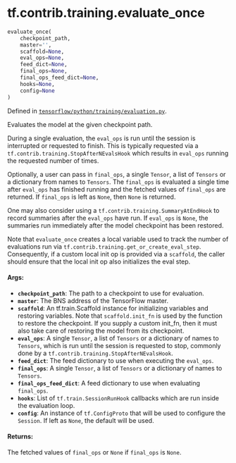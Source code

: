 <div itemscope itemtype="http://developers.google.com/ReferenceObject">
<meta itemprop="name" content="tf.contrib.training.evaluate_once" />
</div>

# tf.contrib.training.evaluate_once

``` python
evaluate_once(
    checkpoint_path,
    master='',
    scaffold=None,
    eval_ops=None,
    feed_dict=None,
    final_ops=None,
    final_ops_feed_dict=None,
    hooks=None,
    config=None
)
```



Defined in [`tensorflow/python/training/evaluation.py`](https://www.tensorflow.org/code/tensorflow/python/training/evaluation.py).

Evaluates the model at the given checkpoint path.

During a single evaluation, the `eval_ops` is run until the session is
interrupted or requested to finish. This is typically requested via a
`tf.contrib.training.StopAfterNEvalsHook` which results in `eval_ops` running
the requested number of times.

Optionally, a user can pass in `final_ops`, a single `Tensor`, a list of
`Tensors` or a dictionary from names to `Tensors`. The `final_ops` is
evaluated a single time after `eval_ops` has finished running and the fetched
values of `final_ops` are returned. If `final_ops` is left as `None`, then
`None` is returned.

One may also consider using a `tf.contrib.training.SummaryAtEndHook` to record
summaries after the `eval_ops` have run. If `eval_ops` is `None`, the
summaries run immediately after the model checkpoint has been restored.

Note that `evaluate_once` creates a local variable used to track the number of
evaluations run via `tf.contrib.training.get_or_create_eval_step`.
Consequently, if a custom local init op is provided via a `scaffold`, the
caller should ensure that the local init op also initializes the eval step.

#### Args:

* <b>`checkpoint_path`</b>: The path to a checkpoint to use for evaluation.
* <b>`master`</b>: The BNS address of the TensorFlow master.
* <b>`scaffold`</b>: An tf.train.Scaffold instance for initializing variables and
    restoring variables. Note that `scaffold.init_fn` is used by the function
    to restore the checkpoint. If you supply a custom init_fn, then it must
    also take care of restoring the model from its checkpoint.
* <b>`eval_ops`</b>: A single `Tensor`, a list of `Tensors` or a dictionary of names
    to `Tensors`, which is run until the session is requested to stop,
    commonly done by a `tf.contrib.training.StopAfterNEvalsHook`.
* <b>`feed_dict`</b>: The feed dictionary to use when executing the `eval_ops`.
* <b>`final_ops`</b>: A single `Tensor`, a list of `Tensors` or a dictionary of names
    to `Tensors`.
* <b>`final_ops_feed_dict`</b>: A feed dictionary to use when evaluating `final_ops`.
* <b>`hooks`</b>: List of `tf.train.SessionRunHook` callbacks which are run inside the
    evaluation loop.
* <b>`config`</b>: An instance of `tf.ConfigProto` that will be used to
    configure the `Session`. If left as `None`, the default will be used.


#### Returns:

The fetched values of `final_ops` or `None` if `final_ops` is `None`.